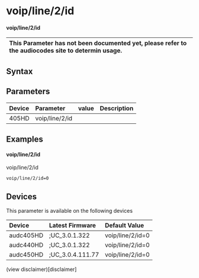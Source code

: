 ﻿---
description: voip/line/2/id
search: false
---

# voip/line/2/id

#### voip/line/2/id


| This Parameter has not been documented yet, please refer to the audiocodes site to determin usage.  | 
| :--- |

## Syntax

## Parameters
|Device|Parameter|value|Description|
|:---|:---|:---|:---|
| 405HD | voip/line/2/id |  |  |

## Examples
#### voip/line/2/id

voip/line/2/id

```
voip/line/2/id=0
```

## Devices
This parameter is available on the following devices

| Device | Latest Firmware | Default Value |
|:---|:---|:---|
| audc405HD | ;UC_3.0.1.322 | voip/line/2/id=0 
| audc440HD | ;UC_3.0.1.322 | voip/line/2/id=0 
| audc450HD | ;UC_3.0.4.111.77 | voip/line/2/id=0 

(view disclaimer)[disclaimer]
